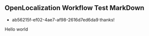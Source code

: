 ## OpenLocalization Workflow Test MarkDown
* ab56215f-ef02-4ae7-af98-2616d7ed6da9 
thanks!

Hello world